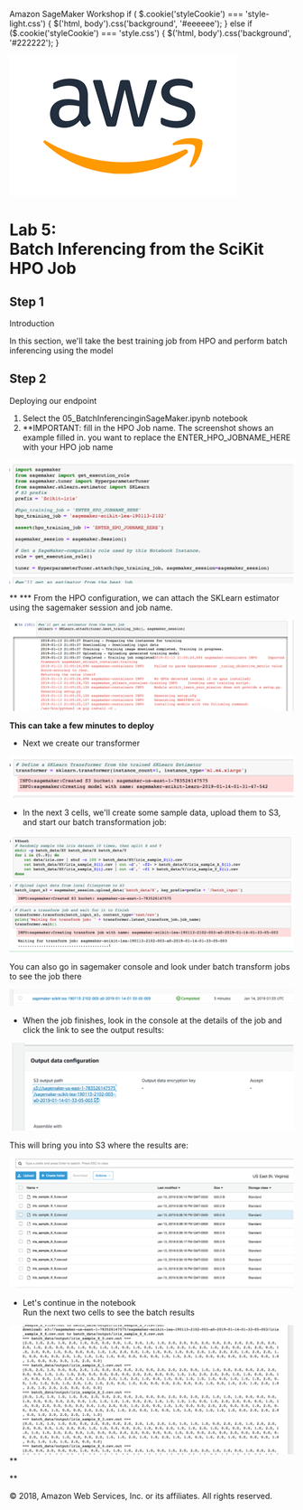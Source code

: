 Amazon SageMaker Workshop                              if ( $.cookie('styleCookie') === 'style-light.css') { $('html, body').css('background', '#eeeeee'); } else if ($.cookie('styleCookie') === 'style.css') { $('html, body').css('background', '#222222'); }                     

![](images/aws_logo.png)

Lab 5:  
Batch Inferencing from the SciKit HPO Job
====================================================

Step 1
------

Introduction

In this section, we'll take the best training job from HPO and perform batch inferencing using the model

Step 2
------

Deploying our endpoint

1.  Select the 05\_BatchInferencinginSageMaker.ipynb notebook
2.  **IMPORTANT: fill in the HPO Job name. The screenshot shows an example filled in. you want to replace the ENTER\_HPO\_JOBNAME\_HERE with your HPO job name

  ![](images/lab4/pic1.png)

  **
***   From the HPO configuration, we can attach the SKLearn estimator using the sagemaker session and job name.

  ![](images/lab4/pic2.png)

  **This can take a few minutes to deploy**
*   Next we create our transformer

  ![](images/lab4/pic3.png)

*   In the next 3 cells, we'll create some sample data, upload them to S3, and start our batch transformation job:

  ![](images/lab4/pic4.png)

  You can also go in sagemaker console and look under batch transform jobs to see the job there

  ![](images/lab4/pic4b.png)

*   When the job finishes, look in the console at the details of the job and click the link to see the output results:

  ![](images/lab4/pic5a.png)

  This will bring you into S3 where the results are:

  ![](images/lab4/pic5b.png)

*   Let's continue in the notebook  
  Run the next two cells to see the batch results

  ![](images/lab4/pic6.png)
  **

**

© 2018, Amazon Web Services, Inc. or its affiliates. All rights reserved.
